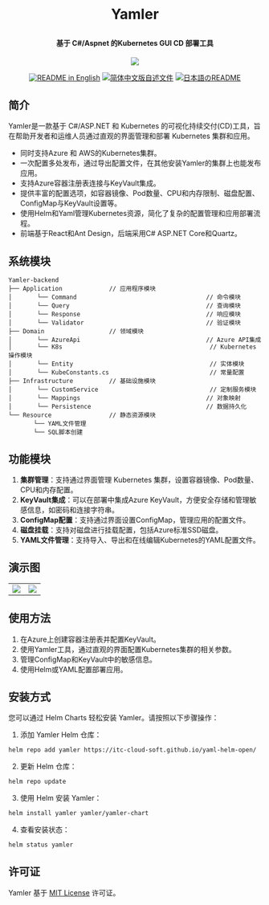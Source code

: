 <p align="center">

[//]: # (	<img alt="logo" src="https://oscimg.oschina.net/oscnet/up-b99b286755aef70355a7084753f89cdb7c9.png">)
</p>
<h1 align="center" style="margin: 30px 0 30px; font-weight: bold;">Yamler</h1>
<h4 align="center">基于 C#/Aspnet 的Kubernetes GUI CD 部署工具</h4>
<p align="center">
	<a href="https://gitee.com/y_project/RuoYi-Cloud/blob/master/LICENSE"><img src="https://img.shields.io/github/license/mashape/apistatus.svg"></a>
</p>
<p align="center">
  <a href="./README.md"><img alt="README in English" src="https://img.shields.io/badge/English-d9d9d9"></a>
  <a href="./README_CN.md"><img alt="简体中文版自述文件" src="https://img.shields.io/badge/简体中文-d9d9d9"></a>
  <a href="./README_JA.md"><img alt="日本語のREADME" src="https://img.shields.io/badge/日本語-d9d9d9"></a>
</p>

## 简介

Yamler是一款基于 C#/ASP.NET 和 Kubernetes 的可视化持续交付(CD)工具，旨在帮助开发者和运维人员通过直观的界面管理和部署 Kubernetes 集群和应用。
* 同时支持Azure 和 AWS的Kubernetes集群。
* 一次配置多处发布，通过导出配置文件，在其他安装Yamler的集群上也能发布应用。
* 支持Azure容器注册表连接与KeyVault集成。
* 提供丰富的配置选项，如容器镜像、Pod数量、CPU和内存限制、磁盘配置、ConfigMap与KeyVault设置等。
* 使用Helm和Yaml管理Kubernetes资源，简化了复杂的配置管理和应用部署流程。
* 前端基于React和Ant Design，后端采用C# ASP.NET Core和Quartz。

## 系统模块

~~~
Yamler-backend  
├── Application             // 应用程序模块
│       └── Command                                    // 命令模块 
│       └── Query                                      // 查询模块 
│       └── Response                                   // 响应模块 
│       └── Validator                                  // 验证模块 
├── Domain                  // 领域模块
│       └── AzureApi                                   // Azure API集成
│       └── K8s                                         // Kubernetes操作模块
│       └── Entity                                      // 实体模块
│       └── KubeConstants.cs                            // 常量配置
├── Infrastructure          // 基础设施模块
│       └── CustomService                               // 定制服务模块
│       └── Mappings                                   // 对象映射
│       └── Persistence                                // 数据持久化
└── Resource                // 静态资源模块
       └── YAML文件管理
       └── SQL脚本创建
~~~

## 功能模块

1. **集群管理**：支持通过界面管理 Kubernetes 集群，设置容器镜像、Pod数量、CPU和内存配置。
2. **KeyVault集成**：可以在部署中集成Azure KeyVault，方便安全存储和管理敏感信息，如密码和连接字符串。
3. **ConfigMap配置**：支持通过界面设置ConfigMap，管理应用的配置文件。
4. **磁盘挂载**：支持对磁盘进行挂载配置，包括Azure标准SSD磁盘。
5. **YAML文件管理**：支持导入、导出和在线编辑Kubernetes的YAML配置文件。

## 演示图
<table>
    <tr>
        <td><img src="https://itc-cloud-soft.github.io/doc-open/img/yamler/yamler_cn1.png"/></td>
        <td><img src="https://itc-cloud-soft.github.io/doc-open/img/yamler/yamler_cn2.png"/></td>
    </tr>
</table>

## 使用方法

1. 在Azure上创建容器注册表并配置KeyVault。
2. 使用Yamler工具，通过直观的界面配置Kubernetes集群的相关参数。
3. 管理ConfigMap和KeyVault中的敏感信息。
4. 使用Helm或YAML配置部署应用。
## 安装方式

您可以通过 Helm Charts 轻松安装 Yamler。请按照以下步骤操作：

1. 添加 Yamler Helm 仓库：
```bash
helm repo add yamler https://itc-cloud-soft.github.io/yaml-helm-open/
```
2. 更新 Helm 仓库：
```bash
helm repo update
```
3. 使用 Helm 安装 Yamler：
```bash
helm install yamler yamler/yamler-chart
```
4. 查看安装状态：
```bash
helm status yamler
```
## 许可证

Yamler 基于 [MIT License](LICENSE) 许可证。